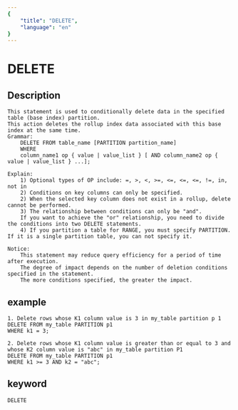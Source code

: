 ```yaml
---
{
    "title": "DELETE",
    "language": "en"
}
---
```


<!-- 
Licensed to the Apache Software Foundation (ASF) under one
or more contributor license agreements.  See the NOTICE file
distributed with this work for additional information
regarding copyright ownership.  The ASF licenses this file
to you under the Apache License, Version 2.0 (the
"License"); you may not use this file except in compliance
with the License.  You may obtain a copy of the License at

  http://www.apache.org/licenses/LICENSE-2.0

Unless required by applicable law or agreed to in writing,
software distributed under the License is distributed on an
"AS IS" BASIS, WITHOUT WARRANTIES OR CONDITIONS OF ANY
KIND, either express or implied.  See the License for the
specific language governing permissions and limitations
under the License.
-->

# DELETE
## Description

    This statement is used to conditionally delete data in the specified table (base index) partition.
    This action deletes the rollup index data associated with this base index at the same time.
    Grammar:
        DELETE FROM table_name [PARTITION partition_name]
        WHERE
        column_name1 op { value | value_list } [ AND column_name2 op { value | value_list } ...];
    
    Explain:
        1) Optional types of OP include: =, >, <, >=, <=, <=, <=, !=, in, not in
        2) Conditions on key columns can only be specified.
        2) When the selected key column does not exist in a rollup, delete cannot be performed.
        3) The relationship between conditions can only be "and".
        If you want to achieve the "or" relationship, you need to divide the conditions into two DELETE statements.
        4) If you partition a table for RANGE, you must specify PARTITION. If it is a single partition table, you can not specify it.
    
    Notice:
        This statement may reduce query efficiency for a period of time after execution.
        The degree of impact depends on the number of deletion conditions specified in the statement.
        The more conditions specified, the greater the impact.

## example

    1. Delete rows whose K1 column value is 3 in my_table partition p 1
    DELETE FROM my_table PARTITION p1
    WHERE k1 = 3;
    
    2. Delete rows whose K1 column value is greater than or equal to 3 and whose K2 column value is "abc" in my_table partition P1
    DELETE FROM my_table PARTITION p1
    WHERE k1 >= 3 AND k2 = "abc";

## keyword
    DELETE

